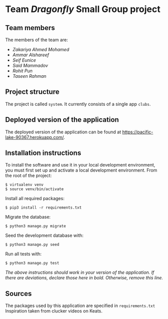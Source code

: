 # Team *Dragonfly* Small Group project

## Team members
The members of the team are:
- *Zakariya Ahmed Mohamed*
- *Ammar Alshareef*
- *Seif Eunice*
- *Said Mammadov*
- *Rohit Pun*
- *Taseen Rahman*

## Project structure
The project is called `system`.  It currently consists of a single app `clubs`.

## Deployed version of the application
The deployed version of the application can be found at https://pacific-lake-90367.herokuapp.com/.

## Installation instructions
To install the software and use it in your local development environment, you must first set up and activate a local development environment.  From the root of the project:

```
$ virtualenv venv
$ source venv/bin/activate
```

Install all required packages:

```
$ pip3 install -r requirements.txt
```

Migrate the database:

```
$ python3 manage.py migrate
```

Seed the development database with:

```
$ python3 manage.py seed
```

Run all tests with:
```
$ python3 manage.py test
```

*The above instructions should work in your version of the application.  If there are deviations, declare those here in bold.  Otherwise, remove this line.*

## Sources
The packages used by this application are specified in `requirements.txt`
Inspiration taken from clucker videos on Keats.

